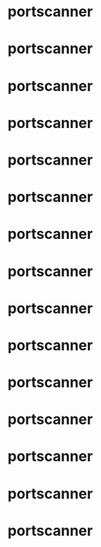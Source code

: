 # portscanner
# portscanner
# portscanner
# portscanner
# portscanner
# portscanner
# portscanner
# portscanner
# portscanner
# portscanner
# portscanner
# portscanner
# portscanner
# portscanner
# portscanner
